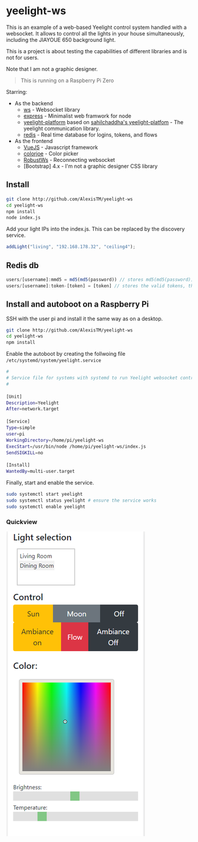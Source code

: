 # yeelight-ws
This is an example of a web-based Yeelight control system handled with a websocket. It allows to control all the lights in your house simultaneously, including the JIAYOUE 650 background light. 

This is a project is about testing the capabilities of different libraries and is not for users.

Note that I am not a graphic designer.

> This is running on a Raspberry Pi Zero

Starring:
- As the backend
  - [ws](https://www.npmjs.com/package/ws) - Websocket library
  - [express](https://www.npmjs.com/package/express) - Minimalist web framwork for node
  - [yeelight-platform](https://github.com/AlexisTM/yeelight-platform) based on [sahilchaddha's yeelight-platfom](https://github.com/sahilchaddha/yeelight-platform) - The yeelight communication library. 
  - [redis](https://github.com/NodeRedis/node_redis) - Real time database for logins, tokens, and flows
- As the frontend
  - [VueJS](https://vuejs.org) - Javascript framework
  - [colorjoe](https://github.com/bebraw/colorjoe) - Color picker
  - [RobustWs](https://github.com/appuri/robust-websocket) - Reconnecting websocket
  - [Bootstrap] 4.x - I'm not a graphic designer CSS library

## Install

```bash
git clone http://github.com/AlexisTM/yeelight-ws
cd yeelight-ws
npm install
node index.js
```

Add your light IPs into the index.js. This can be replaced by the discovery service.

```js
addLight("living", "192.168.178.32", "ceiling4");
```

## Redis db

```javascript
users/[username]:mmd5 = md5(md5(password)) // stores md5(md5(password))
users/[username]:token-[token] = [token] // stores the valid tokens, they expire currently after 10 days, the data 
```

## Install and autoboot on a Raspberry Pi

SSH with the user pi and install it the same way as on a desktop.

```bash
git clone http://github.com/AlexisTM/yeelight-ws
cd yeelight-ws
npm install
```

Enable the autoboot by creating the follwoing file `/etc/systemd/system/yeelight.service`

```bash
#
# Service file for systems with systemd to run Yeelight websocket control
#

[Unit]
Description=Yeelight
After=network.target

[Service]
Type=simple
user=pi
WorkingDirectory=/home/pi/yeelight-ws
ExecStart=/usr/bin/node /home/pi/yeelight-ws/index.js
SendSIGKILL=no

[Install]
WantedBy=multi-user.target
```

Finally, start and enable the service.

```bash
sudo systemctl start yeelight
sudo systemctl status yeelight # ensure the service works
sudo systemctl enable yeelight
```

### Quickview

![Quickview](/www/img/onphone.png)

